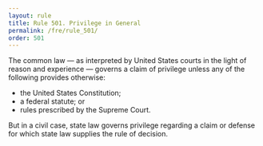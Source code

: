 ```yaml
---
layout: rule
title: Rule 501. Privilege in General
permalink: /fre/rule_501/
order: 501
---
```


The common law — as interpreted by United States courts in the light of reason and experience — governs a claim of privilege unless any of the following provides otherwise:


* the United States Constitution;
* a federal statute; or
* rules prescribed by the Supreme Court.


But in a civil case, state law governs privilege regarding a claim or defense for which state law supplies the rule of decision.


